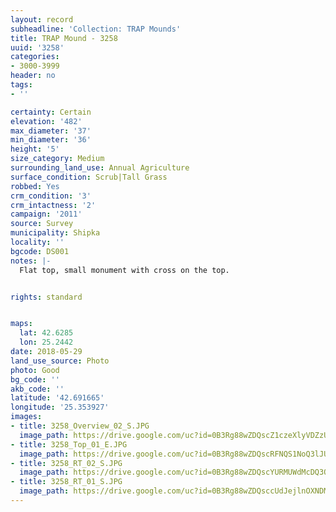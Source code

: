```yaml
---
layout: record
subheadline: 'Collection: TRAP Mounds'
title: TRAP Mound - 3258
uuid: '3258'
categories:
- 3000-3999
header: no
tags:
- ''

certainty: Certain
elevation: '482'
max_diameter: '37'
min_diameter: '36'
height: '5'
size_category: Medium
surrounding_land_use: Annual Agriculture
surface_condition: Scrub|Tall Grass
robbed: Yes
crm_condition: '3'
crm_intactness: '2'
campaign: '2011'
source: Survey
municipality: Shipka
locality: ''
bgcode: DS001
notes: |-
  Flat top, small monument with cross on the top.


rights: standard


maps:
  lat: 42.6285
  lon: 25.2442
date: 2018-05-29
land_use_source: Photo
photo: Good
bg_code: ''
akb_code: ''
latitude: '42.691665'
longitude: '25.353927'
images:
- title: 3258_Overview_02_S.JPG
  image_path: https://drive.google.com/uc?id=0B3Rg88wZDQscZ1czeXlyVDZzUXc
- title: 3258_Top_01_E.JPG
  image_path: https://drive.google.com/uc?id=0B3Rg88wZDQscRFNQS1NoQ3lJUEE
- title: 3258_RT_02_S.JPG
  image_path: https://drive.google.com/uc?id=0B3Rg88wZDQscYURMUWdMcDQ3OXc
- title: 3258_RT_01_S.JPG
  image_path: https://drive.google.com/uc?id=0B3Rg88wZDQsccUdJejlnOXNDMjA
---
```

